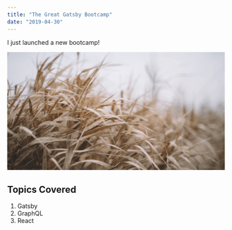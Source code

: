 ```yaml
---
title: "The Great Gatsby Bootcamp"
date: "2019-04-30"
---
```


I just launched a new bootcamp!

![Grass](../assets/grass.png)

## Topics Covered
1. Gatsby
2. GraphQL
3. React